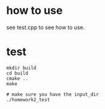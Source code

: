 # how to use

see test.cpp to see how to use.

# test

```
mkdir build
cd build
cmake ..
make

# make sure you have the input_dir
./homework2_test
```
